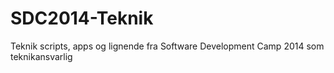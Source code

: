 SDC2014-Teknik
==============

Teknik scripts, apps og lignende fra Software Development Camp 2014 som teknikansvarlig
